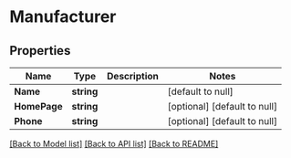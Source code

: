 # Manufacturer

## Properties
Name | Type | Description | Notes
------------ | ------------- | ------------- | -------------
**Name** | **string** |  | [default to null]
**HomePage** | **string** |  | [optional] [default to null]
**Phone** | **string** |  | [optional] [default to null]

[[Back to Model list]](../README.md#documentation-for-models) [[Back to API list]](../README.md#documentation-for-api-endpoints) [[Back to README]](../README.md)


